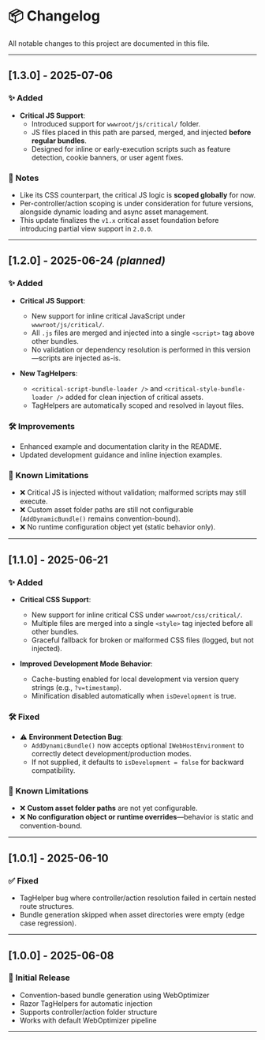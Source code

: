 # 📦 Changelog

All notable changes to this project are documented in this file.

---
## [1.3.0] - 2025-07-06

### ✨ Added

- **Critical JS Support**:
  - Introduced support for `wwwroot/js/critical/` folder.
  - JS files placed in this path are parsed, merged, and injected **before regular bundles**.
  - Designed for inline or early-execution scripts such as feature detection, cookie banners, or user agent fixes.

### 🧭 Notes

- Like its CSS counterpart, the critical JS logic is **scoped globally** for now.
- Per-controller/action scoping is under consideration for future versions, alongside dynamic loading and async asset management.
- This update finalizes the `v1.x` critical asset foundation before introducing partial view support in `2.0.0`.

---

## [1.2.0] - 2025-06-24 *(planned)*

### ✨ Added

- **Critical JS Support**:
  - New support for inline critical JavaScript under `wwwroot/js/critical/`.
  - All `.js` files are merged and injected into a single `<script>` tag above other bundles.
  - No validation or dependency resolution is performed in this version—scripts are injected as-is.

- **New TagHelpers**:
  - `<critical-script-bundle-loader />` and `<critical-style-bundle-loader />` added for clean injection of critical assets.
  - TagHelpers are automatically scoped and resolved in layout files.

### 🛠 Improvements

- Enhanced example and documentation clarity in the README.
- Updated development guidance and inline injection examples.

### 📌 Known Limitations

- ❌ Critical JS is injected without validation; malformed scripts may still execute.
- ❌ Custom asset folder paths are still not configurable (`AddDynamicBundle()` remains convention-bound).
- ❌ No runtime configuration object yet (static behavior only).

---

## [1.1.0] - 2025-06-21

### ✨ Added

- **Critical CSS Support**:
  - New support for inline critical CSS under `wwwroot/css/critical/`.
  - Multiple files are merged into a single `<style>` tag injected before all other bundles.
  - Graceful fallback for broken or malformed CSS files (logged, but not injected).

- **Improved Development Mode Behavior**:
  - Cache-busting enabled for local development via version query strings (e.g., `?v=timestamp`).
  - Minification disabled automatically when `isDevelopment` is true.

### 🛠 Fixed

- ⚠️ **Environment Detection Bug**:
  - `AddDynamicBundle()` now accepts optional `IWebHostEnvironment` to correctly detect development/production modes.
  - If not supplied, it defaults to `isDevelopment = false` for backward compatibility.

### 📌 Known Limitations

- ❌ **Custom asset folder paths** are not yet configurable.
- ❌ **No configuration object or runtime overrides**—behavior is static and convention-bound.

---

## [1.0.1] - 2025-06-10

### ✅ Fixed

- TagHelper bug where controller/action resolution failed in certain nested route structures.
- Bundle generation skipped when asset directories were empty (edge case regression).

---

## [1.0.0] - 2025-06-08

### 🎉 Initial Release

- Convention-based bundle generation using WebOptimizer
- Razor TagHelpers for automatic injection
- Supports controller/action folder structure
- Works with default WebOptimizer pipeline

---
